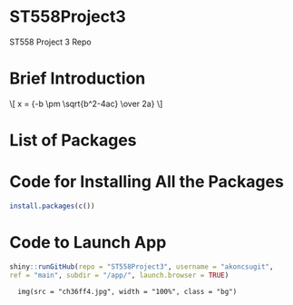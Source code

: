 # ST558Project3
ST558 Project 3 Repo

# Brief Introduction

\\[ x = {-b \pm \sqrt{b^2-4ac} \over 2a} \\]

# List of Packages


# Code for Installing All the Packages

```R
install.packages(c())
```

# Code to Launch App

```R
shiny::runGitHub(repo = "ST558Project3", username = "akoncsugit",
ref = "main", subdir = "/app/", launch.browser = TRUE)
```

      img(src = "ch36ff4.jpg", width = "100%", class = "bg")